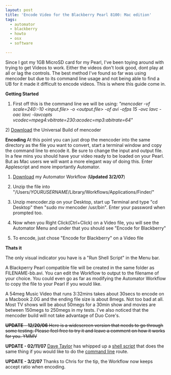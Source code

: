 ```yaml
---
layout: post
title: 'Encode Video for the Blackberry Pearl 8100: Mac edition'
tags:
  - automator
  - blackberry
  - howto
  - osx
  - software

---
```


Since I got my 1GB MicroSD card for my Pearl, I've been toying around with trying to get Videos to work. Either the videos don't look good, dont play at all or lag the controls. The best method I've found so far was using mencoder but due to its command line usage and not being able to find a UB for it made it difficult to encode videos. This is where this guide come in.

<strong>Getting Started</strong>

1) First off this is the command line we will be using:
<em>"mencoder -vf scale=240:-10 &lt;input.file&gt; -o &lt;output.file&gt; -of avi -ofps 15 -ovc lavc -oac lavc -lavcopts vcodec=mpeg4:vbitrate=230:acodec=mp3:abitrate=64"
</em>
2) <a href="http://www.the8thsign.com/download/mencoder.zip">Download</a> the Universal Build of mencoder

<strong>Encoding
</strong>
At this point you can just drop the mencoder into the same directory as the file you want to convert, start a terminal window and copy the command line to encode it. Be sure to change the input and output file. In a few mins you should have your video ready to be loaded on your Pearl.  But as Mac users we will want a more elegant way of doing this. Enter Applescript and more importantly Automator.

1) <a href="http://www.the8thsign.com/download/encode_workflow.zip">Download</a> my Automator Workflow (<strong>Updated 3/2/07</strong>)
2) Unzip the file into
"/Users/<em>YOURUSERNAME</em>/Library/Workflows/Applications/Finder/"

3) Unzip mencoder.zip on your Desktop, start up Terminal and type "cd Desktop" then "sudo mv mencoder /usr/bin". Enter your password when prompted too.

3) Now when you Right Click(Ctrl+Click) on a Video file, you will see the Automator Menu and under that you should see "Encode for Blackberry"

4) To encode, just chose "Encode for Blackberry" on a Video file

<strong>Thats it</strong>

The only visual indicator you have is a "Run Shell Script" in the Menu bar.

A Blackperry Pearl compatible file will be created in the same folder as FILENAME-bb.avi. You can edit the Workflow to output to the filename of your choice. You could even go as far as modifying the Automator Workflow to copy the file to your Pearl if you would like.

A 54meg Music Video that runs 3:32mins takes about 30secs to encode on a Macbook 2.0G and the ending file size is about 8megs. Not too bad at all. Most TV shows will be about 50megs for a 30min show and movies are between 150megs to 250megs in my tests. I've also noticed that the mencoder build will not take advantage of Duo Core's.

<span style="text-decoration: line-through"><strong>UPDATE</strong></span><span style="text-decoration: line-through"> - </span><span style="text-decoration: line-through"><strong>12/20/06</strong></span><span style="text-decoration: line-through">
Here is a </span><span style="text-decoration: line-through">widescreen version</span><span style="text-decoration: line-through"> that needs to go through some testing. Please feel free to try it and leave a comment on how it works for you. YMMV</span>

<strong>UPDATE - 02/11/07</strong>
<a href="http://www.askdavetaylor.com/">Dave Taylor</a> has whipped up a <a href="http://www.the8thsign.com/download/convert-avi.sh">shell script</a> that does the same thing if you would like to do the <a href="http://www.askdavetaylor.com/turn_command_line_into_shell_script.html">command line</a> route.

<strong>UPDATE - 3/2/07</strong>
Thanks to Chris for the tip, the Workflow now keeps accept ratio when encoding.

<!-- technorati tags start -->
<!-- technorati tags end -->
